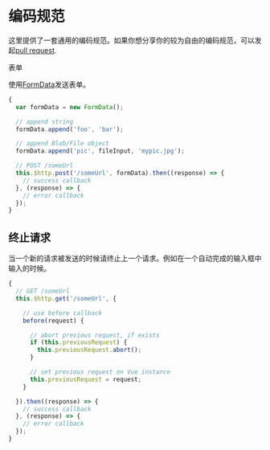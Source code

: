 
# 编码规范

这里提供了一套通用的编码规范。如果你想分享你的较为自由的编码规范，可以发起[pull request](https://github.com/vuejs/vue-resource/pulls).

表单

使用[FormData](https://developer.mozilla.org/en-US/docs/Web/API/FormData)发送表单。

```js
{
  var formData = new FormData();

  // append string
  formData.append('foo', 'bar');

  // append Blob/File object
  formData.append('pic', fileInput, 'mypic.jpg');

  // POST /someUrl
  this.$http.post('/someUrl', formData).then((response) => {
    // success callback
  }, (response) => {
    // error callback
  });
}
```

## 终止请求

当一个新的请求被发送的时候请终止上一个请求。例如在一个自动完成的输入框中输入的时候。

```js
{
  // GET /someUrl
  this.$http.get('/someUrl', {

    // use before callback
    before(request) {

      // abort previous request, if exists
      if (this.previousRequest) {
        this.previousRequest.abort();
      }

      // set previous request on Vue instance
      this.previousRequest = request;
    }

  }).then((response) => {
    // success callback
  }, (response) => {
    // error callback
  });
}
```
